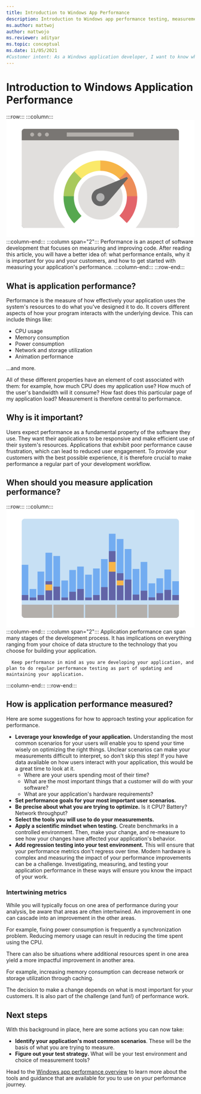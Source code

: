 ```yaml
---
title: Introduction to Windows App Performance
description: Introduction to Windows app performance testing, measurement, and optimization improvements. Performance metrics include CPU, Memory, Power, Network, Storage, and Animation.
ms.author: mattwoj
author: mattwojo
ms.reviewer: adityar
ms.topic: conceptual
ms.date: 11/05/2021
#Customer intent: As a Windows application developer, I want to know what perf is and why it matters to me, so that I can figure out how to incorporate it into my development process.
---
```


# Introduction to Windows Application Performance

:::row:::
   :::column:::
      ![Measurement logo](./images/measurement.png)
   :::column-end:::
   :::column span="2":::
      Performance is an aspect of software development that focuses on measuring and improving code. After reading this article, you will have a better idea of: what performance entails, why it is important for you and your customers, and how to get started with measuring your application's performance.
   :::column-end:::
:::row-end:::

## What is application performance?

Performance is the measure of how effectively your application uses the system's resources to do what you've designed it to do. It covers different aspects of how your program interacts with the underlying device. This can include things like:

* CPU usage
* Memory consumption
* Power consumption
* Network and storage utilization
* Animation performance

...and more.

All of these different properties have an element of cost associated with them: for example, how much CPU does my application use? How much of the user's bandwidth will it consume? How fast does this particular page of my application load? Measurement is therefore central to performance.

## Why is it important?

Users expect performance as a fundamental property of the software they use. They want their applications to be responsive and make efficient use of their system's resources. Applications that exhibit poor performance cause frustration, which can lead to reduced user engagement. To provide your customers with the best possible experience, it is therefore crucial to make performance a regular part of your development workflow.

## When should you measure application performance?

:::row:::
   :::column:::
      ![Performance graphs](./images/graph.png)
   :::column-end:::
   :::column span="2":::
      Application performance can span many stages of the development process. It has implications on everything ranging from your choice of data structure to the technology that you choose for building your application.

      Keep performance in mind as you are developing your application, and plan to do regular performance testing as part of updating and maintaining your application.
   :::column-end:::
:::row-end:::

## How is application performance measured?

Here are some suggestions for how to approach testing your application for performance.

* **Leverage your knowledge of your application.** Understanding the most common scenarios for your users will enable you to spend your time wisely on optimizing the right things. Unclear scenarios can make your measurements difficult to interpret, so don't skip this step! If you have data available on how users interact with your application, this would be a great time to look at it.
  * Where are your users spending most of their time?
  * What are the most important things that a customer will do with your software?
  * What are your application's hardware requirements?
* **Set performance goals for your most important user scenarios.**
* **Be precise about what you are trying to optimize.** Is it CPU? Battery? Network throughput?
* **Select the tools you will use to do your measurements.**
* **Apply a scientific mindset when testing.** Create benchmarks in a controlled environment. Then, make your change, and re-measure to see how your changes have affected your application's behavior.
* **Add regression testing into your test environment.** This will ensure that your performance metrics don't regress over time. Modern hardware is complex and measuring the impact of your performance improvements can be a challenge. Investigating, measuring, and testing your application performance in these ways will ensure you know the impact of your work.

### Intertwining metrics

While you will typically focus on one area of performance during your analysis, be aware that areas are often intertwined. An improvement in one can cascade into an improvement in the other areas.

For example, fixing power consumption is frequently a synchronization problem. Reducing memory usage can result in reducing the time spent using the CPU.

There can also be situations where additional resources spent in one area yield a more impactful improvement in another area.

For example, increasing memory consumption can decrease network or storage utilization through caching.

The decision to make a change depends on what is most important for your customers. It is also part of the challenge (and fun!) of performance work.

## Next steps

With this background in place, here are some actions you can now take:

* **Identify your application's most common scenarios**. These will be the basis of what you are trying to measure.
* **Figure out your test strategy.** What will be your test environment and choice of measurement tools?

Head to the [Windows app performance overview](index.md) to learn more about the tools and guidance that are available for you to use on your performance journey.
